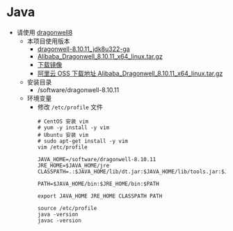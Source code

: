 # Java

- 请使用 [dragonwell8](https://github.com/alibaba/dragonwell8)
    - 本项目使用版本
        - [dragonwell-8.10.11_jdk8u322-ga](https://github.com/alibaba/dragonwell8/releases/tag/dragonwell-8.10.11_jdk8u322-ga)
        - [Alibaba_Dragonwell_8.10.11_x64_linux.tar.gz](https://github.com/alibaba/dragonwell8/releases/download/dragonwell-8.10.11_jdk8u322-ga/Alibaba_Dragonwell_8.10.11_x64_linux.tar.gz)
        - [下载镜像](https://github.com/alibaba/dragonwell8/wiki/%E4%B8%8B%E8%BD%BD%E9%95%9C%E5%83%8F(Mirrors-for-download))        
        - [阿里云 OSS 下载地址 Alibaba_Dragonwell_8.10.11_x64_linux.tar.gz](https://dragonwell.oss-cn-shanghai.aliyuncs.com/8.10.11/Alibaba_Dragonwell_8.10.11_x64_linux.tar.gz)
    - 安装目录
        - /software/dragonwell-8.10.11
    - 环境变量
        - 修改 `/etc/profile` 文件
            ```shell
            # CentOS 安装 vim
            # yum -y install -y vim
            # Ubuntu 安装 vim
            # sudo apt-get install -y vim
            vim /etc/profile
            ```
            ```shell
            JAVA_HOME=/software/dragonwell-8.10.11
            JRE_HOME=$JAVA_HOME/jre
            CLASSPATH=.:$JAVA_HOME/lib/dt.jar:$JAVA_HOME/lib/tools.jar:$JRE_HOME/lib
            
            PATH=$JAVA_HOME/bin:$JRE_HOME/bin:$PATH
            
            export JAVA_HOME JRE_HOME CLASSPATH PATH
            ```
            ```shell
            source /etc/profile
            java -version
            javac -version
            ```
